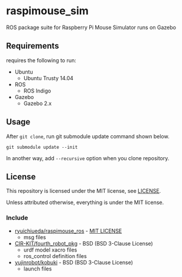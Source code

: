 # raspimouse_sim 

ROS package suite for Raspberry Pi Mouse Simulator runs on Gazebo

## Requirements

requires the following to run:

* Ubuntu
  * Ubuntu Trusty 14.04
* ROS
  * ROS Indigo
* Gazebo
  * Gazebo 2.x

## Usage

After `git clone`, run git submodule update command shown below.

```
git submodule update --init
```

In another way, add `--recursive` option when you clone repository.

## License

This repository is licensed under the MIT license, see [LICENSE]( ./LICENSE ).

Unless attributed otherwise, everything is under the MIT license.

### Include

* [ryuichiueda/raspimouse_ros]( https://github.com/ryuichiueda/raspimouse_ros ) - [MIT LICENSE]( https://github.com/ryuichiueda/raspimouse_ros/blob/v1.0/LICENSE )
  * msg files 
* [CIR-KIT/fourth_robot_pkg]( https://github.com/CIR-KIT/fourth_robot_pkg ) - BSD (BSD 3-Clause License)
  * urdf model xacro files
  * ros_control definition files
* [yujinrobot/kobuki]( https://github.com/yujinrobot/kobuki ) - BSD (BSD 3-Clause License)
  * launch files

